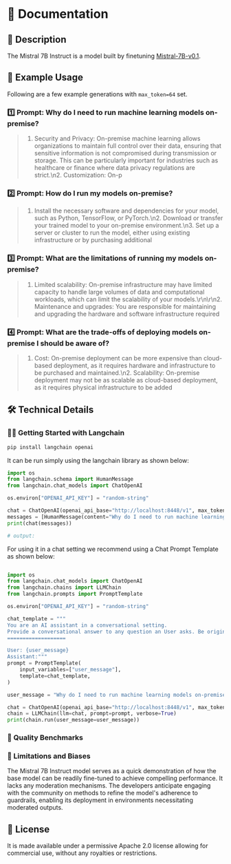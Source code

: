 # 📑 Documentation

## 📌 Description
The Mistral 7B Instruct is a model built by finetuning  <a href='https://huggingface.co/mistralai/Mistral-7B-v0.1' target='_blank'>Mistral-7B-v0.1</a>.

## 📒 Example Usage

Following are a few example generations with `max_token=64` set.

### 1️⃣ Prompt: Why do I need to run machine learning models on-premise?

> 1. Security and Privacy: On-premise machine learning allows organizations to maintain full control over their data, ensuring that sensitive information is not compromised during transmission or storage. This can be particularly important for industries such as healthcare or finance where data privacy regulations are strict.\n2. Customization: On-p

### 2️⃣ Prompt: How do I run my models on-premise?

> 1. Install the necessary software and dependencies for your model, such as Python, TensorFlow, or PyTorch.\n2. Download or transfer your trained model to your on-premise environment.\n3. Set up a server or cluster to run the model, either using existing infrastructure or by purchasing additional

### 3️⃣ Prompt: What are the limitations of running my models on-premise?

> 1. Limited scalability: On-premise infrastructure may have limited capacity to handle large volumes of data and computational workloads, which can limit the scalability of your models.\r\n\r\n2. Maintenance and upgrades: You are responsible for maintaining and upgrading the hardware and software infrastructure required

### 4️⃣ Prompt: What are the trade-offs of deploying models on-premise I should be aware of?

> 1. Cost: On-premise deployment can be more expensive than cloud-based deployment, as it requires hardware and infrastructure to be purchased and maintained.\n2. Scalability: On-premise deployment may not be as scalable as cloud-based deployment, as it requires physical infrastructure to be added

## 🛠️ Technical Details

### 🦜🔗 Getting Started with Langchain

```bash
pip install langchain openai
```

It can be run simply using the langchain library as shown below:

```python
import os
from langchain.schema import HumanMessage
from langchain.chat_models import ChatOpenAI

os.environ["OPENAI_API_KEY"] = "random-string"

chat = ChatOpenAI(openai_api_base="http://localhost:8448/v1", max_tokens=128)
messages = [HumanMessage(content="Why do I need to run machine learning models on-premise?")]
print(chat(messages))

# output:
```

For using it in a chat setting we recommend using a Chat Prompt Template as shown below:
    
```python

import os
from langchain.chat_models import ChatOpenAI
from langchain.chains import LLMChain
from langchain.prompts import PromptTemplate

os.environ["OPENAI_API_KEY"] = "random-string"

chat_template = """
You are an AI assistant in a conversational setting.
Provide a conversational answer to any question an User asks. Be original, concise, accurate and helpful.
===================

User: {user_message}
Assistant:"""
prompt = PromptTemplate(
    input_variables=["user_message"],
    template=chat_template,
)

user_message = "Why do I need to run machine learning models on-premise?"

chat = ChatOpenAI(openai_api_base="http://localhost:8448/v1", max_tokens=128)
chain = LLMChain(llm=chat, prompt=prompt, verbose=True)
print(chain.run(user_message=user_message))

```

### 🔎 Quality Benchmarks

### 🚫 Limitations and Biases

The Mistral 7B Instruct model serves as a quick demonstration of how the base model can be readily fine-tuned to achieve compelling performance. It lacks any moderation mechanisms. The developers anticipate engaging with the community on methods to refine the model's adherence to guardrails, enabling its deployment in environments necessitating moderated outputs.

## 📜 License
It is made available under a permissive Apache 2.0 license allowing for commercial use, without any royalties or restrictions.